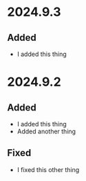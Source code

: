 # 2024.9.3

## Added

- I added this thing

# 2024.9.2

## Added

- I added this thing
- Added another thing

## Fixed

- I fixed this other thing
